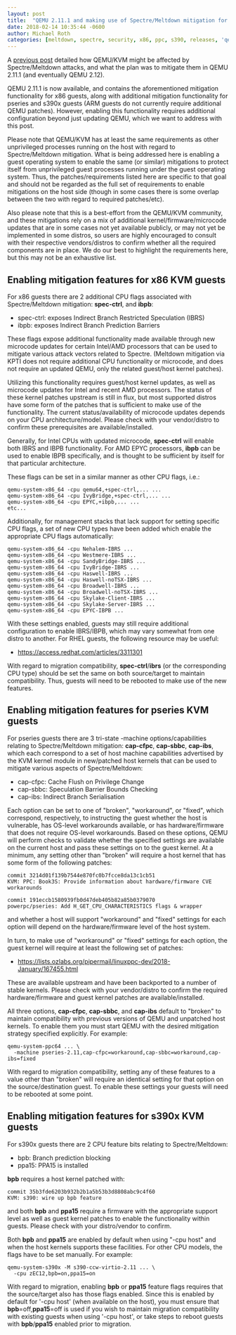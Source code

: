 ```yaml
---
layout: post
title:  "QEMU 2.11.1 and making use of Spectre/Meltdown mitigation for KVM guests"
date: 2018-02-14 10:35:44 -0600
author: Michael Roth
categories: [meltdown, spectre, security, x86, ppc, s390, releases, 'qemu 2.11']
---
```


A [previous post](https://www.qemu.org/2018/01/04/spectre/) detailed how
QEMU/KVM might be affected by Spectre/Meltdown attacks, and what the plan
was to mitigate them in QEMU 2.11.1 (and eventually QEMU 2.12).

QEMU 2.11.1 is now available, and contains the aforementioned mitigation
functionality for x86 guests, along with additional mitigation functionality
for pseries and s390x guests (ARM guests do not currently require additional
QEMU patches).  However, enabling this functionality requires additional
configuration beyond just updating QEMU, which we want to address with this
post.

Please note that QEMU/KVM has at least the same requirements as other
unprivileged processes running on the host with regard to Spectre/Meltdown
mitigation. What is being addressed here is enabling a guest operating system
to enable the same (or similar) mitigations to protect itself from
unprivileged guest processes running under the guest operating system. Thus,
the patches/requirements listed here are specific to that goal and should not
be regarded as the full set of requirements to enable mitigations on the host
side (though in some cases there is some overlap between the two with regard
to required patches/etc).

Also please note that this is a best-effort from the QEMU/KVM community, and
these mitigations rely on a mix of additional kernel/firmware/microcode
updates that are in some cases not yet available publicly, or may not yet be
implemented in some distros, so users are highly encouraged to consult with
their respective vendors/distros to confirm whether all the required
components are in place. We do our best to highlight the requirements here,
but this may not be an exhaustive list.


## Enabling mitigation features for x86 KVM guests

For x86 guests there are 2 additional CPU flags associated with
Spectre/Meltdown mitigation: **spec-ctrl**, and **ibpb**:

* spec-ctrl: exposes Indirect Branch Restricted Speculation (IBRS)
* ibpb: exposes Indirect Branch Prediction Barriers

These flags expose additional functionality made available through new
microcode updates for certain Intel/AMD processors that can be used to
mitigate various attack vectors related to Spectre. (Meltdown mitigation
via KPTI does not require additional CPU functionality or microcode, and
does not require an updated QEMU, only the related guest/host kernel
patches).

Utilizing this functionality requires guest/host kernel updates, as well
as microcode updates for Intel and recent AMD processors. The status of
these kernel patches upstream is still in flux, but most supported
distros have some form of the patches that is sufficient to make use
of the functionality. The current status/availability of microcode updates
depends on your CPU architecture/model. Please check with your
vendor/distro to confirm these prerequisites are available/installed.

Generally, for Intel CPUs with updated microcode, **spec-ctrl** will
enable both IBRS and IBPB functionality. For AMD EPYC processors,
**ibpb** can be used to enable IBPB specifically, and is thought to
be sufficient by itself for that particular architecture.

These flags can be set in a similar manner as other CPU flags, i.e.:

    qemu-system-x86_64 -cpu qemu64,+spec-ctrl,... ...
    qemu-system-x86_64 -cpu IvyBridge,+spec-ctrl,... ...
    qemu-system-x86_64 -cpu EPYC,+ibpb,... ...
    etc...

Additionally, for management stacks that lack support for setting
specific CPU flags, a set of new CPU types have been added which
enable the appropriate CPU flags automatically:

    qemu-system-x86_64 -cpu Nehalem-IBRS ...
    qemu-system-x86_64 -cpu Westmere-IBRS ...
    qemu-system-x86_64 -cpu SandyBridge-IBRS ...
    qemu-system-x86_64 -cpu IvyBridge-IBRS ...
    qemu-system-x86_64 -cpu Haswell-IBRS ...
    qemu-system-x86_64 -cpu Haswell-noTSX-IBRS ...
    qemu-system-x86_64 -cpu Broadwell-IBRS ...
    qemu-system-x86_64 -cpu Broadwell-noTSX-IBRS ...
    qemu-system-x86_64 -cpu Skylake-Client-IBRS ...
    qemu-system-x86_64 -cpu Skylake-Server-IBRS ...
    qemu-system-x86_64 -cpu EPYC-IBPB ...

With these settings enabled, guests may still require additional
configuration to enable IBRS/IBPB, which may vary somewhat from one
distro to another. For RHEL guests, the following resource may be
useful:

* https://access.redhat.com/articles/3311301

With regard to migration compatibility, **spec-ctrl**/**ibrs** (or the
corresponding CPU type) should be set the same on both source/target to
maintain compatibility. Thus, guests will need to be rebooted to make
use of the new features.


## Enabling mitigation features for pseries KVM guests

For pseries guests there are 3 tri-state -machine options/capabilities
relating to Spectre/Meltdown mitigation: **cap-cfpc**, **cap-sbbc**,
**cap-ibs**, which each correspond to a set of host machine capabilities
advertised by the KVM kernel module in new/patched host kernels that can
be used to mitigate various aspects of Spectre/Meltdown:

* cap-cfpc: Cache Flush on Privilege Change
* cap-sbbc: Speculation Barrier Bounds Checking
* cap-ibs: Indirect Branch Serialisation

Each option can be set to one of "broken", "workaround", or "fixed", which
correspond, respectively, to instructing the guest whether the host is
vulnerable, has OS-level workarounds available, or has hardware/firmware
that does not require OS-level workarounds. Based on these options, QEMU
will perform checks to validate whether the specified settings are available
on the current host and pass these settings on to the guest kernel. At a
minimum, any setting other than "broken" will require a host kernel that has
some form of the following patches:

    commit 3214d01f139b7544e870fc0b7fcce8da13c1cb51
    KVM: PPC: Book3S: Provide information about hardware/firmware CVE workarounds
    
    commit 191eccb1580939fb0d47deb405b82a85b0379070
    powerpc/pseries: Add H_GET_CPU_CHARACTERISTICS flags & wrapper

and whether a host will support "workaround" and "fixed" settings for each
option will depend on the hardware/firmware level of the host system.

In turn, to make use of "workaround" or "fixed" settings for each option,
the guest kernel will require at least the following set of patches:

* https://lists.ozlabs.org/pipermail/linuxppc-dev/2018-January/167455.html

These are available upstream and have been backported to a number of stable
kernels. Please check with your vendor/distro to confirm the required
hardware/firmware and guest kernel patches are available/installed.

All three options, **cap-cfpc**, **cap-sbbc**, and **cap-ibs** default
to "broken" to maintain compatibility with previous versions of QEMU
and unpatched host kernels. To enable them you must start QEMU with the
desired mitigation strategy specified explicitly. For example:

    qemu-system-ppc64 ... \
      -machine pseries-2.11,cap-cfpc=workaround,cap-sbbc=workaround,cap-ibs=fixed

With regard to migration compatibility, setting any of these features to a
value other than "broken" will require an identical setting for that option on
the source/destination guest. To enable these settings your guests will need to
be rebooted at some point.


## Enabling mitigation features for s390x KVM guests

For s390x guests there are 2 CPU feature bits relating to Spectre/Meltdown:

* bpb: Branch prediction blocking
* ppa15: PPA15 is installed

**bpb** requires a host kernel patched with:

    commit 35b3fde6203b932b2b1a5b53b3d8808abc9c4f60
    KVM: s390: wire up bpb feature

and both **bpb** and **ppa15** require a firmware with the appropriate support
level as well as guest kernel patches to enable the functionality within
guests. Please check with your distro/vendor to confirm.

Both **bpb** and **ppa15** are enabled by default when using "-cpu host"
and when the host kernels supports these facilities. For other CPU
models, the flags have to be set manually. For example:

    qemu-system-s390x -M s390-ccw-virtio-2.11 ... \
      -cpu zEC12,bpb=on,ppa15=on

With regard to migration, enabling **bpb** or **ppa15** feature flags requires
that the source/target also has those flags enabled. Since this is enabled by
default for '-cpu host' (when available on the host), you must ensure that
**bpb**=off,**ppa15**=off is used if you wish to maintain migration
compatibility with existing guests when using '-cpu host', or take steps to
reboot guests with **bpb**/**ppa15** enabled prior to migration.
